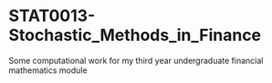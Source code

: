 # STAT0013-Stochastic_Methods_in_Finance
 Some computational work for my third year undergraduate financial mathematics module
